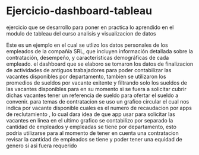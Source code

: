 # Ejercicio-dashboard-tableau
ejercicio que se desarrollo para poner en practica lo aprendido en el modulo de tableau del curso analisis y visualizacion de datos

Este es un ejemplo en el cual se utlizo los  datos personales de los empleados de la compañía SRL, que incluyen información detallada sobre la contratación, desempeño, y características demográficas de cada empleado.
el dashboard que se elaboro se tomaron los datos de finalizacion de actividades de antiguos trabajadores para poder contabilizar las vacantes disponibles por departamento, tambien se utilizaron los promedios de sueldos por vacante exitente y filtrando solo los sueldos de las vacantes disponibles para en su momento si se fuera a solicitar cubrir dichas vacantes tener un referencia de sueldo para ofertar el sueldo a convenir.
para temas de contratacion se uso un grafico circular el cual nos indica por vacante disponible cuales es el numero de recaudacion por apps de reclutamiento , lo cual dara idea de que app usar para solicitar las vacantes en linea
en el ultimo grafico se contabilizo por separado la cantidad de empleados y empleadas se tiene por departamento, esto podria utilizarse para al momento de tener en cuenta una contratacion revisar la cantidad de empleados se tiene y poder tener una equidad de genero si asi fuera requerido
